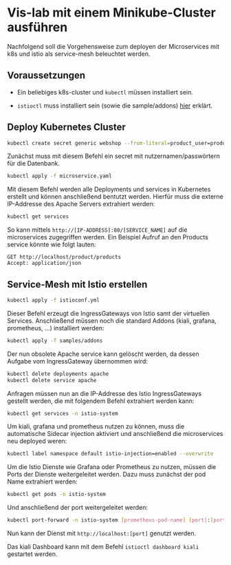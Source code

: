 # Vis-lab mit einem Minikube-Cluster ausführen

Nachfolgend soll die Vorgehensweise zum deployen der Microservices mit k8s und istio als service-mesh beleuchtet werden.

## Voraussetzungen

- Ein beliebiges k8s-cluster und `kubectl` müssen installiert sein.

- `istioctl` muss installiert sein (sowie die sample/addons) [hier](https://github.com/hka-iwi-vislab/microservice-istio/blob/master/WIE-LAUFEN.md) erklärt.

## Deploy Kubernetes Cluster

```bash
kubectl create secret generic webshop --from-literal=product_user=productuser --from-literal=product_pw=dj2342kjdlkfjl2j234 --from-literal=category_user=categoryuser --from-literal=category_pw=akj34k3jdjfk3435jd3
```

Zunächst muss mit diesem Befehl ein secret mit nutzernamen/passwörtern für die Datenbank.

```bash
kubectl apply -f microservice.yaml
```

Mit diesem Befehl werden alle Deployments und services in Kubernetes erstellt und können anschließend bentutzt werden. Hierfür muss die externe IP-Addresse des Apache Servers extrahiert werden:

```bash
kubectl get services
```

So kann mittels ```http://[IP-ADDRESS]:80/[SERVICE_NAME]``` auf die microservices zugegriffen werden. Ein Beispiel Aufruf an den Products service könnte wie folgt lauten:

```HTTP
GET http://localhost/product/products
Accept: application/json
```

## Service-Mesh mit Istio erstellen

```bash
kubectl apply -f istioconf.yml
```

Dieser Befehl erzeugt die IngressGateways von Istio samt der virtuellen Services. Anschließend müssen noch die standard Addons (kiali, grafana, prometheus, ...) installiert werden:

```bash
kubectl apply -f samples/addons
```

Der nun obsolete Apache service kann gelöscht werden, da dessen Aufgabe vom IngressGateway übernommen wird:

```bash
kubectl delete deployments apache
kubectl delete service apache
```

Anfragen müssen nun an die IP-Addresse des Istio IngressGateways gestellt werden, die mit folgendem Befehl extrahiert werden kann:

```bash
kubectl get services -n istio-system
```

Um kiali, grafana und prometheus nutzen zu können, muss die automatische Sidecar injection aktiviert und anschließend die microservices neu deployed weren:
```bash
kubectl label namespace default istio-injection=enabled --overwrite
```

Um die Istio Dienste wie Grafana oder Prometheus zu nutzen, müssen die Ports der Dienste weitergeleitet werden. Dazu muss zunächst der pod Name extrahiert werden:

```bash
kubectl get pods -n istio-system
```

Und anschließend der port weitergeleitet werden:

```bash
kubectl port-forward -n istio-system [prometheus-pod-name] [port]:[port]
```

Nun kann der Dienst mit ```http://localhost:[port]``` genutzt werden.

Das kiali Dashboard kann mit dem Befehl ```istioctl dashboard kiali``` gestartet werden.